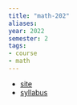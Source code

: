 ```yaml
---
title: "math-202"
aliases: 
year: 2022
semester: 2
tags: 
- course
- math
---
```

- [site](https://www.maths.otago.ac.nz/?resOLAF)
- [syllabus](https://www.maths.otago.ac.nz/webdata/resources/math202/2022_S2_Course_Information/Syllabus.pdf?m=1657334628)
